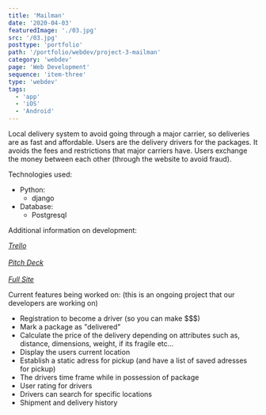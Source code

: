 ```yaml
---
title: 'Mailman'
date: '2020-04-03'
featuredImage: './03.jpg'
src: '/03.jpg'
posttype: 'portfolio'
path: '/portfolio/webdev/project-3-mailman'
category: 'webdev'
page: 'Web Development'
sequence: 'item-three'
type: 'webdev'
tags:
  - 'app'
  - 'iOS'
  - 'Android'
---
```


Local delivery system to avoid going through a major carrier, so deliveries are as fast and affordable. Users are the delivery drivers for the packages. It avoids the fees and restrictions that major carriers have. Users exchange the money between each other (through the website to avoid fraud).

Technologies used:

- Python:
  - django
- Database:
  - Postgresql

Additional information on development:

<a class="button" href="https://trello.com/b/t7izR4F0/mailman-app" target="_blank">_Trello_<a> <br/> <br/>
<a class="button" href="https://docs.google.com/presentation/d/1lY9jwsaxmT8gTmNoaJnirnhIsBUqmHBgHC8d7zBj7tI/edit" target="_blank">_Pitch Deck_<a> <br/> <br/>
<a class="button" href="https://mail-man-app.herokuapp.com" target="_blank">_Full Site_<a>

Current features being worked on:
(this is an ongoing project that our developers are working on)

- Registration to become a driver (so you can make \$\$\$)
- Mark a package as "delivered"
- Calculate the price of the delivery depending on attributes such as, distance, dimensions, weight, if its fragile etc...
- Display the users current location
- Establish a static adress for pickup (and have a list of saved adresses for pickup)
- The drivers time frame while in possession of package
- User rating for drivers
- Drivers can search for specific locations
- Shipment and delivery history

<!-- Screenshots:
![login](main_app/static/images/mailman1.png)
![home](main_app/static/images/mailman2.png)
![new_package](main_app/static/images/mailman3.png)
![details](main_app/static/images/mailman4.png)
![profile](main_app/static/images/mailman5.png) -->
